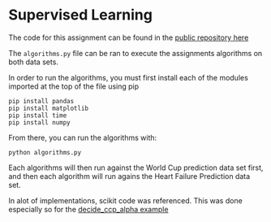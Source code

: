 # Supervised Learning

The code for this assignment can be found in the [public repository here](https://github.com/syneva-runyan/supervised-learning-)

The `algorithms.py` file can be ran to execute the assignments algorithms on both data sets.

In order to run the algorithms, you must first install each of the modules imported at the top of the file using pip

```pip install sklearn
pip install pandas
pip install matplotlib
pip install time
pip install numpy
```

From there, you can run the algorithms with:

`python algorithms.py`

Each algorithms will then run against the World Cup prediction data set first,
and then each algorithm will run agains the Heart Failure Prediction data set.

In alot of implementations, scikit code was referenced. 
This was done especially so for the [decide_ccp_alpha example](https://scikit-learn.org/stable/auto_examples/tree/plot_cost_complexity_pruning.html#sphx-glr-auto-examples-tree-plot-cost-complexity-pruning-py)